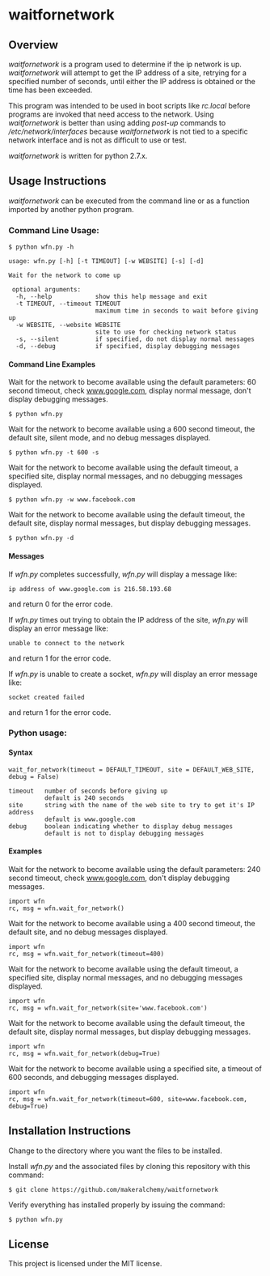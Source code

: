 # waitfornetwork

## Overview
*waitfornetwork* is a program used to determine if the ip network is up. *waitfornetwork* will attempt to get the IP address of a site, retrying for a specified number of seconds, until either the IP address is obtained or the time has been exceeded. 

This program was intended to be used in boot scripts like *rc.local* before programs are invoked that need access to the network. Using *waitfornetwork* is better than using adding *post-up* commands to */etc/network/interfaces* because *waitfornetwork* is not tied to a specific network interface and is not as difficult to use or test.

*waitfornetwork* is written for python 2.7.x.

## Usage Instructions

*waitfornetwork* can be executed from the command line or as a function imported by another python program.

### Command Line Usage:

    $ python wfn.py -h

    usage: wfn.py [-h] [-t TIMEOUT] [-w WEBSITE] [-s] [-d]

    Wait for the network to come up

     optional arguments:
      -h, --help            show this help message and exit
      -t TIMEOUT, --timeout TIMEOUT
                            maximum time in seconds to wait before giving up
      -w WEBSITE, --website WEBSITE
                            site to use for checking network status
      -s, --silent          if specified, do not display normal messages
      -d, --debug           if specified, display debugging messages   
    
#### Command Line Examples
Wait for the network to become available using the default parameters: 60 second timeout, check www.google.com, display normal message, don't display debugging messages.

    $ python wfn.py

Wait for the network to become available using a 600 second timeout, the default site, silent mode, and no debug messages displayed.

    $ python wfn.py -t 600 -s

Wait for the network to become available using the default timeout, a specified site, display normal messages, and no debugging messages displayed.

    $ python wfn.py -w www.facebook.com

Wait for the network to become available using the default timeout, the default site, display normal messages, but display debugging messages.

    $ python wfn.py -d

#### Messages
If *wfn.py* completes successfully, *wfn.py* will display a message like:

    ip address of www.google.com is 216.58.193.68

and return 0 for the error code.

If *wfn.py* times out trying to obtain the IP address of the site, *wfn.py* will display an error message like: 

    unable to connect to the network

and return 1 for the error code.

If *wfn.py* is unable to create a socket, *wfn.py* will display an error message like:

    socket created failed

and return 1 for the error code.

### Python usage:
#### Syntax
    wait_for_network(timeout = DEFAULT_TIMEOUT, site = DEFAULT_WEB_SITE, debug = False)

    timeout   number of seconds before giving up 
              default is 240 seconds
    site      string with the name of the web site to try to get it's IP address
              default is www.google.com
    debug     boolean indicating whether to display debug messages
              default is not to display debugging messages
#### Examples
Wait for the network to become available using the default parameters: 240 second timeout, check www.google.com, don't display debugging messages.

    import wfn
    rc, msg = wfn.wait_for_network()

Wait for the network to become available using a 400 second timeout, the default site, and no debug messages displayed.

    import wfn
    rc, msg = wfn.wait_for_network(timeout=400)
    
Wait for the network to become available using the default timeout, a specified site, display normal messages, and no debugging messages displayed.

    import wfn
    rc, msg = wfn.wait_for_network(site='www.facebook.com')
    
Wait for the network to become available using the default timeout, the default site, display normal messages, but display debugging messages. 
  
    import wfn
    rc, msg = wfn.wait_for_network(debug=True)

Wait for the network to become available using a specified site, a timeout of 600 seconds, and debugging messages displayed.

    import wfn
    rc, msg = wfn.wait_for_network(timeout=600, site=www.facebook.com, debug=True)

## Installation Instructions

Change to the directory where you want the files to be installed.

Install *wfn.py* and the associated files by cloning this repository with this command:

    $ git clone https://github.com/makeralchemy/waitfornetwork

Verify everything has installed properly by issuing the command:

    $ python wfn.py


## License
This project is licensed under the MIT license.

